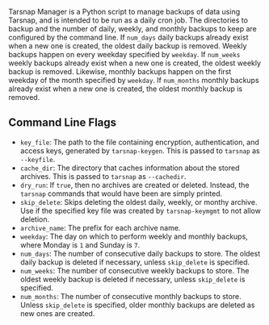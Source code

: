 Tarsnap Manager is a Python script to manage backups of data using Tarsnap, and is intended to be run as a daily cron job. The directories to backup and the number of daily, weekly, and monthly backups to keep are configured by the command line. If `num_days` daily backups already exist when a new one is created, the oldest daily backup is removed. Weekly backups happen on every weekday specified by `weekday`. If `num_weeks` weekly backups already exist when a new one is created, the oldest weekly backup is removed. Likewise, monthly backups happen on the first weekday of the month specified by `weekday`. If `num_months` monthly backups already exist when a new one is created, the oldest monthly backup is removed. 

## Command Line Flags

* `key_file`: The path to the file containing encryption, authentication, and access keys, generated by `tarsnap-keygen`. This is passed to `tarsnap` as `--keyfile`.
* `cache_dir`: The directory that caches information about the stored archives. This is passed to `tarsnap` as `--cachedir`.
* `dry_run`: If `true`, then no archives are created or deleted. Instead, the `tarsnap` commands that would have been are simply printed.
* `skip_delete`: Skips deleting the oldest daily, weekly, or monthy archive. Use if the specified key file was created by `tarsnap-keymgmt` to not allow deletion.
* `archive_name`: The prefix for each archive name.
* `weekday`: The day on which to perform weekly and monthly backups, where Monday is `1` and Sunday is `7`.
* `num_days`: The number of consecutive daily backups to store. The oldest daily backup is deleted if necessary, unless `skip_delete` is specified.
* `num_weeks`: The number of consecutive weekly backups to store. The oldest weekly backup is deleted if necessary, unless `skip_delete` is specified.
* `num_months`: The number of consecutive monthly backups to store. Unless `skip_delete` is specified, older monthly backups are deleted as new ones are created.

